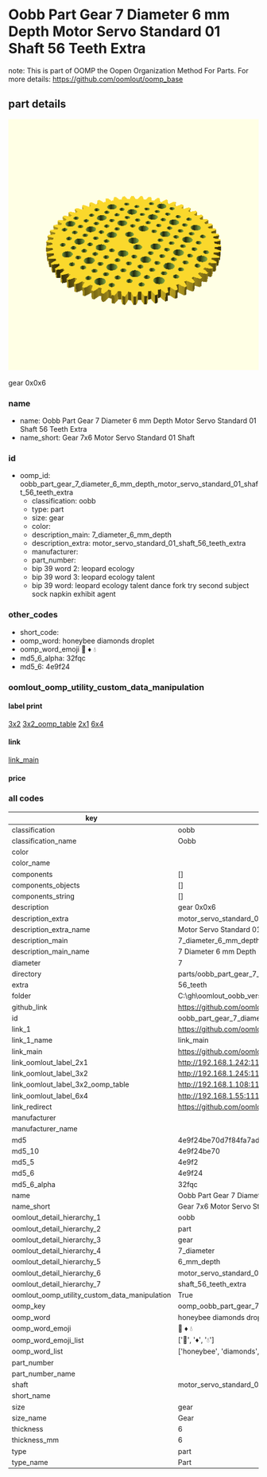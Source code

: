 # Oobb Part Gear 7 Diameter 6 mm Depth Motor Servo Standard 01 Shaft 56 Teeth Extra  

note: This is part of OOMP the Oopen Organization Method For Parts. For more details: https://github.com/oomlout/oomp_base

##  part details
  

[![](3dpr.png)](3dpr.png)

gear 0x0x6



### name
* name: Oobb Part Gear 7 Diameter 6 mm Depth Motor Servo Standard 01 Shaft 56 Teeth Extra
* name_short: Gear 7x6 Motor Servo Standard 01 Shaft
### id
* oomp_id: oobb_part_gear_7_diameter_6_mm_depth_motor_servo_standard_01_shaft_56_teeth_extra
  * classification: oobb
  * type: part
  * size: gear
  * color: 
  * description_main: 7_diameter_6_mm_depth
  * description_extra: motor_servo_standard_01_shaft_56_teeth_extra
  * manufacturer: 
  * part_number: 
  * bip 39 word 2: leopard ecology
  * bip 39 word 3: leopard ecology talent
  * bip 39 word: leopard ecology talent dance fork try second subject sock napkin exhibit agent

### other_codes
* short_code: 
* oomp_word: honeybee diamonds droplet
* oomp_word_emoji :honeybee: :diamonds: :droplet:
* md5_6_alpha: 32fqc
* md5_6: 4e9f24






### oomlout_oomp_utility_custom_data_manipulation
#### label print
[3x2](http://192.168.1.245:1112/?label=oomp%2032fqc)
[3x2_oomp_table](http://192.168.1.108:1112/?label=oomp%2032fqc)
[2x1](http://192.168.1.242:1112/?label=oomp%2032fqc)
[6x4](http://192.168.1.55:1112/?label=oomp%2032fqc)    

#### link

[link_main](https://github.com/oomlout/oomlout_oobb_version_4_generated_parts/tree/main/navigation_oomp/oobb/part/gear/7_diameter_6_mm_depth/motor_servo_standard_01_shaft_56_teeth_extra/part)                              

#### price







### all codes 
| key | value |  
| --- | --- |  
| classification | oobb |  
| classification_name | Oobb |  
| color |  |  
| color_name |  |  
| components | [] |  
| components_objects | [] |  
| components_string | [] |  
| description | gear 0x0x6 |  
| description_extra | motor_servo_standard_01_shaft_56_teeth_extra |  
| description_extra_name | Motor Servo Standard 01 Shaft 56 Teeth Extra |  
| description_main | 7_diameter_6_mm_depth |  
| description_main_name | 7 Diameter 6 mm Depth |  
| diameter | 7 |  
| directory | parts/oobb_part_gear_7_diameter_6_mm_depth_motor_servo_standard_01_shaft_56_teeth_extra |  
| extra | 56_teeth |  
| folder | C:\gh\oomlout_oobb_version_4_generated_parts\parts\oobb_part_gear_7_diameter_6_mm_depth_motor_servo_standard_01_shaft_56_teeth_extra |  
| github_link | https://github.com/oomlout/oomlout_oomp_part_src/tree/main/parts/oobb_part_gear_7_diameter_6_mm_depth_motor_servo_standard_01_shaft_56_teeth_extra |  
| id | oobb_part_gear_7_diameter_6_mm_depth_motor_servo_standard_01_shaft_56_teeth_extra |  
| link_1 | https://github.com/oomlout/oomlout_oobb_version_4_generated_parts/tree/main/navigation_oomp/oobb/part/gear/7_diameter_6_mm_depth/motor_servo_standard_01_shaft_56_teeth_extra/part |  
| link_1_name | link_main |  
| link_main | https://github.com/oomlout/oomlout_oobb_version_4_generated_parts/tree/main/navigation_oomp/oobb/part/gear/7_diameter_6_mm_depth/motor_servo_standard_01_shaft_56_teeth_extra/part |  
| link_oomlout_label_2x1 | http://192.168.1.242:1112/?label=oomp%2032fqc |  
| link_oomlout_label_3x2 | http://192.168.1.245:1112/?label=oomp%2032fqc |  
| link_oomlout_label_3x2_oomp_table | http://192.168.1.108:1112/?label=oomp%2032fqc |  
| link_oomlout_label_6x4 | http://192.168.1.55:1112/?label=oomp%2032fqc |  
| link_redirect | https://github.com/oomlout/oomlout_oobb_version_4_generated_parts/tree/main/parts/oobb_gear_07_06_ex_56_teeth_sh_motor_servo_standard_01 |  
| manufacturer |  |  
| manufacturer_name |  |  
| md5 | 4e9f24be70d7f84fa7adb375bad18402 |  
| md5_10 | 4e9f24be70 |  
| md5_5 | 4e9f2 |  
| md5_6 | 4e9f24 |  
| md5_6_alpha | 32fqc |  
| name | Oobb Part Gear 7 Diameter 6 mm Depth Motor Servo Standard 01 Shaft 56 Teeth Extra |  
| name_short | Gear 7x6 Motor Servo Standard 01 Shaft |  
| oomlout_detail_hierarchy_1 | oobb |  
| oomlout_detail_hierarchy_2 | part |  
| oomlout_detail_hierarchy_3 | gear |  
| oomlout_detail_hierarchy_4 | 7_diameter |  
| oomlout_detail_hierarchy_5 | 6_mm_depth |  
| oomlout_detail_hierarchy_6 | motor_servo_standard_01 |  
| oomlout_detail_hierarchy_7 | shaft_56_teeth_extra |  
| oomlout_oomp_utility_custom_data_manipulation | True |  
| oomp_key | oomp_oobb_part_gear_7_diameter_6_mm_depth_motor_servo_standard_01_shaft_56_teeth_extra |  
| oomp_word | honeybee diamonds droplet |  
| oomp_word_emoji | :honeybee: :diamonds: :droplet: |  
| oomp_word_emoji_list | [':honeybee:', ':diamonds:', ':droplet:'] |  
| oomp_word_list | ['honeybee', 'diamonds', 'droplet'] |  
| part_number |  |  
| part_number_name |  |  
| shaft | motor_servo_standard_01 |  
| short_name |  |  
| size | gear |  
| size_name | Gear |  
| thickness | 6 |  
| thickness_mm | 6 |  
| type | part |  
| type_name | Part |  
